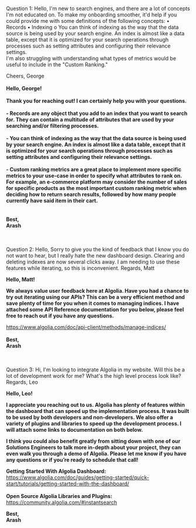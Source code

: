 Question 1: Hello,
I'm new to search engines, and there are a lot of concepts I'm not educated on. To make my onboarding smoother, it'd help if you could provide me with some definitions of the following concepts:
•	Records
•	Indexing
o	You can think of indexing as the way that the data source is being used by your search engine. An index is almost like a data table, except that it is optimized for your search operations through processes such as setting attributes and configuring their relevance settings.  
I'm also struggling with understanding what types of metrics would be useful to include in the "Custom Ranking."

Cheers, George
<br />
<br />
**Hello, George!
<br />
<br />
Thank you for reaching out! I can certainly help you with your questions.** <br />
<br />
**- Records are any object that you add to an index that you want to search for. They can contain a multitude of attributes that are used by your searching and/or filtering processes.**
<br />
<br />
**-	You can think of indexing as the way that the data source is being used by your search engine. An index is almost like a data table, except that it is optimized for your search operations through processes such as setting attributes and configuring their relevance settings.**
<br />
<br />
**-	Custom ranking metrics are a great place to implement more specific metrics to your use-case in order to specify what attributes to rank on. For example, an e-commerce platform may consider the number of sales for specific products as the most important custom ranking metric when deciding how to return search results, followed by how many people currently have said item in their cart.**
<br />
<br />
<br />
**Best,<br />
Arash**
<br />
<br />
<br />

Question 2: Hello,
Sorry to give you the kind of feedback that I know you do not want to hear, but I really hate the new dashboard design. Clearing and deleting indexes are now several clicks away. I am needing to use these features while iterating, so this is inconvenient.
Regards, Matt

**Hello, Matt!**

**We always value user feedback here at Algolia. Have you had a chance to try out iterating using our APIs? This can be a very efficient method and save plenty of time for you when it comes to managing indices. I have attached some API Reference documentation for you below, please feel free to reach out if you have any questions.**

https://www.algolia.com/doc/api-client/methods/manage-indices/
<br />
<br />
**Best,<br />
Arash**
<br />
<br />
<br />

Question 3: Hi,
I'm looking to integrate Algolia in my website. Will this be a lot of development work for me? What's the high level process look like?
Regards, Leo

**Hello, Leo!**

**I appreciate you reaching out to us. Algolia has plenty of features within the dashboard that can speed up the implementation process. It was built to be used by both developers and non-developers. We also offer a variety of plugins and libraries to speed up the development process. I will attach some links to documentation on both below.**

**I think you could also benefit greatly from sitting down with one of our Solutions Engineers to talk more in-depth about your project, they can even walk you through a demo of Algolia. Please let me know if you have any questions or if you’re ready to schedule that call!**

**Getting Started With Algolia Dashboard:**
<br />
https://www.algolia.com/doc/guides/getting-started/quick-start/tutorials/getting-started-with-the-dashboard/
<br />
<br />
**Open Source Algolia Libraries and Plugins:**
<br />
https://community.algolia.com/#instantsearch


**Best,<br />
Arash**

<br />
<br />



